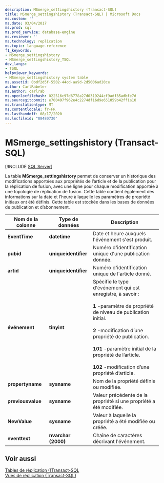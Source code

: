 ```yaml
---
description: MSmerge_settingshistory (Transact-SQL)
title: MSmerge_settingshistory (Transact-SQL) | Microsoft Docs
ms.custom: ''
ms.date: 03/04/2017
ms.prod: sql
ms.prod_service: database-engine
ms.reviewer: ''
ms.technology: replication
ms.topic: language-reference
f1_keywords:
- MSmerge_settingshistory
- MSmerge_settingshistory_TSQL
dev_langs:
- TSQL
helpviewer_keywords:
- MSmerge_settingshistory system table
ms.assetid: 0bdf2d5f-5502-44cd-aa9d-2d5006ad20ce
author: CarlRabeler
ms.author: carlrab
ms.openlocfilehash: 022516c97d6778a27d0319244cf9adf35adbfe7d
ms.sourcegitcommit: e700497f962e4c2274df16d9e651059b42ff1a10
ms.translationtype: MT
ms.contentlocale: fr-FR
ms.lasthandoff: 08/17/2020
ms.locfileid: "88480730"
---
```

# <a name="msmerge_settingshistory-transact-sql"></a>MSmerge_settingshistory (Transact-SQL)
[!INCLUDE [SQL Server](../../includes/applies-to-version/sqlserver.md)]

  La table **MSmerge_settingshistory** permet de conserver un historique des modifications apportées aux propriétés de l’article et de la publication pour la réplication de fusion, avec une ligne pour chaque modification apportée à une topologie de réplication de fusion. Cette table contient également des informations sur la date et l'heure à laquelle les paramètres de propriété initiaux ont été définis. Cette table est stockée dans les bases de données de publication et d’abonnement.  
  
|Nom de la colonne|Type de données|Description|  
|-----------------|---------------|-----------------|  
|**EventTime**|**datetime**|Date et heure auxquels l'événement s'est produit.|  
|**pubid**|**uniqueidentifier**|Numéro d'identification unique d'une publication donnée.|  
|**artid**|**uniqueidentifier**|Numéro d'identification unique de l'article donné.|  
|**événement**|**tinyint**|Spécifie le type d'événement qui est enregistré, à savoir :<br /><br /> **1** -paramètre de propriété de niveau de publication initial.<br /><br /> **2** -modification d’une propriété de publication.<br /><br /> **101** -paramètre initial de la propriété de l’article.<br /><br /> **102** -modification d’une propriété d’article.|  
|**propertyname**|**sysname**|Nom de la propriété définie ou modifiée.|  
|**previousvalue**|**sysname**|Valeur précédente de la propriété si une propriété a été modifiée.|  
|**NewValue**|**sysname**|Valeur à laquelle la propriété a été modifiée ou créée.|  
|**eventtext**|**nvarchar (2000)**|Chaîne de caractères décrivant l'événement.|  
  
## <a name="see-also"></a>Voir aussi  
 [Tables de réplication &#40;&#41;Transact-SQL ](../../relational-databases/system-tables/replication-tables-transact-sql.md)   
 [Vues de réplication &#40;Transact-SQL&#41;](../../relational-databases/system-views/replication-views-transact-sql.md)  
  
  
